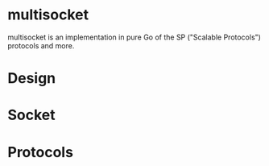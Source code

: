 # multisocket
multisocket is an implementation in pure Go of the SP ("Scalable Protocols") protocols and more.

# Design

# Socket

# Protocols
